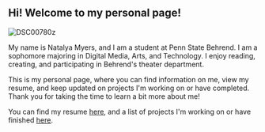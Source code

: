 ## Hi! Welcome to my personal page!
![DSC00780z](https://user-images.githubusercontent.com/70730578/94375127-5cd37100-00df-11eb-9c9e-a053bed64826.jpg)

My name is Natalya Myers, and I am a student at Penn State Behrend. I am a sophomore majoring in Digital Media, Arts, and Technology. I enjoy reading, creating, and participating in Behrend's theater department.

This is my personal page, where you can find information on me, view my resume, and keep updated on projects I'm working on or have completed. Thank you for taking the time to learn a bit more about me!

You can find my resume [here](resume.md), and a list of projects I'm working on or have finished [here](projects.md).

